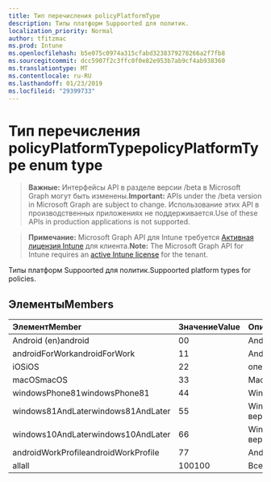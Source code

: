 ```yaml
---
title: Тип перечисления policyPlatformType
description: Типы платформ Suppoorted для политик.
localization_priority: Normal
author: tfitzmac
ms.prod: Intune
ms.openlocfilehash: b5e075c0974a315cfabd3238379278266a2f7fb8
ms.sourcegitcommit: dcc5907f2c3ffc0f0e82e953b7ab9cf4ab938360
ms.translationtype: MT
ms.contentlocale: ru-RU
ms.lasthandoff: 01/23/2019
ms.locfileid: "29399733"
---
```

# <a name="policyplatformtype-enum-type"></a><span data-ttu-id="868c3-103">Тип перечисления policyPlatformType</span><span class="sxs-lookup"><span data-stu-id="868c3-103">policyPlatformType enum type</span></span>

> <span data-ttu-id="868c3-104">**Важные:** Интерфейсы API в разделе версии /beta в Microsoft Graph могут быть изменены.</span><span class="sxs-lookup"><span data-stu-id="868c3-104">**Important:** APIs under the /beta version in Microsoft Graph are subject to change.</span></span> <span data-ttu-id="868c3-105">Использование этих API в производственных приложениях не поддерживается.</span><span class="sxs-lookup"><span data-stu-id="868c3-105">Use of these APIs in production applications is not supported.</span></span>

> <span data-ttu-id="868c3-106">**Примечание:** Microsoft Graph API для Intune требуется [Активная лицензия Intune](https://go.microsoft.com/fwlink/?linkid=839381) для клиента.</span><span class="sxs-lookup"><span data-stu-id="868c3-106">**Note:** The Microsoft Graph API for Intune requires an [active Intune license](https://go.microsoft.com/fwlink/?linkid=839381) for the tenant.</span></span>

<span data-ttu-id="868c3-107">Типы платформ Suppoorted для политик.</span><span class="sxs-lookup"><span data-stu-id="868c3-107">Suppoorted platform types for policies.</span></span>

## <a name="members"></a><span data-ttu-id="868c3-108">Элементы</span><span class="sxs-lookup"><span data-stu-id="868c3-108">Members</span></span>
|<span data-ttu-id="868c3-109">Элемент</span><span class="sxs-lookup"><span data-stu-id="868c3-109">Member</span></span>|<span data-ttu-id="868c3-110">Значение</span><span class="sxs-lookup"><span data-stu-id="868c3-110">Value</span></span>|<span data-ttu-id="868c3-111">Описание</span><span class="sxs-lookup"><span data-stu-id="868c3-111">Description</span></span>|
|:---|:---|:---|
|<span data-ttu-id="868c3-112">Android (en)</span><span class="sxs-lookup"><span data-stu-id="868c3-112">android</span></span>|<span data-ttu-id="868c3-113">0</span><span class="sxs-lookup"><span data-stu-id="868c3-113">0</span></span>|<span data-ttu-id="868c3-114">Android (en).</span><span class="sxs-lookup"><span data-stu-id="868c3-114">Android.</span></span>|
|<span data-ttu-id="868c3-115">androidForWork</span><span class="sxs-lookup"><span data-stu-id="868c3-115">androidForWork</span></span>|<span data-ttu-id="868c3-116">1</span><span class="sxs-lookup"><span data-stu-id="868c3-116">1</span></span>|<span data-ttu-id="868c3-117">AndroidForWork.</span><span class="sxs-lookup"><span data-stu-id="868c3-117">AndroidForWork.</span></span>|
|<span data-ttu-id="868c3-118">iOS</span><span class="sxs-lookup"><span data-stu-id="868c3-118">iOS</span></span>|<span data-ttu-id="868c3-119">2</span><span class="sxs-lookup"><span data-stu-id="868c3-119">2</span></span>|<span data-ttu-id="868c3-120">операций ввода-вывода.</span><span class="sxs-lookup"><span data-stu-id="868c3-120">iOS.</span></span>|
|<span data-ttu-id="868c3-121">macOS</span><span class="sxs-lookup"><span data-stu-id="868c3-121">macOS</span></span>|<span data-ttu-id="868c3-122">3</span><span class="sxs-lookup"><span data-stu-id="868c3-122">3</span></span>|<span data-ttu-id="868c3-123">MacOS.</span><span class="sxs-lookup"><span data-stu-id="868c3-123">MacOS.</span></span>|
|<span data-ttu-id="868c3-124">windowsPhone81</span><span class="sxs-lookup"><span data-stu-id="868c3-124">windowsPhone81</span></span>|<span data-ttu-id="868c3-125">4</span><span class="sxs-lookup"><span data-stu-id="868c3-125">4</span></span>|<span data-ttu-id="868c3-126">WindowsPhone 8.1.</span><span class="sxs-lookup"><span data-stu-id="868c3-126">WindowsPhone 8.1.</span></span>|
|<span data-ttu-id="868c3-127">windows81AndLater</span><span class="sxs-lookup"><span data-stu-id="868c3-127">windows81AndLater</span></span>|<span data-ttu-id="868c3-128">5</span><span class="sxs-lookup"><span data-stu-id="868c3-128">5</span></span>|<span data-ttu-id="868c3-129">Windows 8.1 и более поздних версий</span><span class="sxs-lookup"><span data-stu-id="868c3-129">Windows 8.1 and later</span></span>|
|<span data-ttu-id="868c3-130">windows10AndLater</span><span class="sxs-lookup"><span data-stu-id="868c3-130">windows10AndLater</span></span>|<span data-ttu-id="868c3-131">6</span><span class="sxs-lookup"><span data-stu-id="868c3-131">6</span></span>|<span data-ttu-id="868c3-132">Windows 10 и более поздних версий.</span><span class="sxs-lookup"><span data-stu-id="868c3-132">Windows 10 and later.</span></span>|
|<span data-ttu-id="868c3-133">androidWorkProfile</span><span class="sxs-lookup"><span data-stu-id="868c3-133">androidWorkProfile</span></span>|<span data-ttu-id="868c3-134">7</span><span class="sxs-lookup"><span data-stu-id="868c3-134">7</span></span>|<span data-ttu-id="868c3-135">AndroidWorkProfile.</span><span class="sxs-lookup"><span data-stu-id="868c3-135">AndroidWorkProfile.</span></span>|
|<span data-ttu-id="868c3-136">all</span><span class="sxs-lookup"><span data-stu-id="868c3-136">all</span></span>|<span data-ttu-id="868c3-137">100</span><span class="sxs-lookup"><span data-stu-id="868c3-137">100</span></span>|<span data-ttu-id="868c3-138">Все платформы.</span><span class="sxs-lookup"><span data-stu-id="868c3-138">All platforms.</span></span>|





